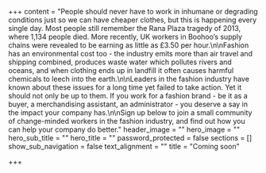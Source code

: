 +++
content = "People should never have to work in inhumane or degrading conditions just so we can have cheaper clothes, but this is happening every single day. Most people still remember the Rana Plaza tragedy of 2013, where 1,134 people died. More recently, UK workers in Boohoo’s supply chains were revealed to be earning as little as £3.50 per hour.\n\nFashion has an environmental cost too - the industry emits more than air travel and shipping combined, produces waste water which pollutes rivers and oceans, and when clothing ends up in landfill it often causes harmful chemicals to leech into the earth.\n\nLeaders in the fashion industry have known about these issues for a long time yet failed to take action. Yet it should not only be up to them. If you work for a fashion brand - be it as a buyer, a merchandising assistant, an administrator - you deserve a say in the impact your company has.\n\nSign up below to join a small community of change-minded workers in the fashion industry, and find out how you can help your company do better."
header_image = ""
hero_image = ""
hero_sub_title = ""
hero_title = ""
password_protected = false
sections = []
show_sub_navigation = false
text_alignment = ""
title = "Coming soon"

+++
